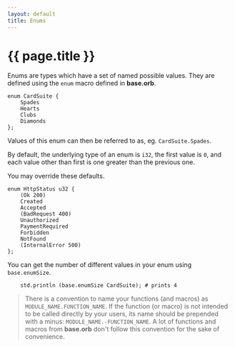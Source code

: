 ```yaml
---
layout: default
title: Enums
---
```

# {{ page.title }}

Enums are types which have a set of named possible values. They are defined using the `enum` macro defined in **base.orb**.

```
enum CardSuite {
    Spades
    Hearts
    Clubs
    Diamonds
};
```

Values of this enum can then be referred to as, eg. `CardSuite.Spades`.

By default, the underlying type of an enum is `i32`, the first value is `0`, and each value other than first is one greater than the previous one.

You may override these defaults.

```
enum HttpStatus u32 {
    (Ok 200)
    Created
    Accepted
    (BadRequest 400)
    Unauthorized
    PaymentRequired
    Forbidden
    NotFound
    (InternalError 500)
};
```

You can get the number of different values in your enum using `base.enumSize`.

```
    std.println (base.enumSize CardSuite); # prints 4
```

> There is a convention to name your functions (and macros) as `MODULE_NAME.FUNCTION_NAME`. If the function (or macro) is not intended to be called directly by your users, its name should be prepended with a minus: `MODULE_NAME.-FUNCTION_NAME`. A lot of functions and macros from **base.orb** don't follow this convention for the sake of convenience.